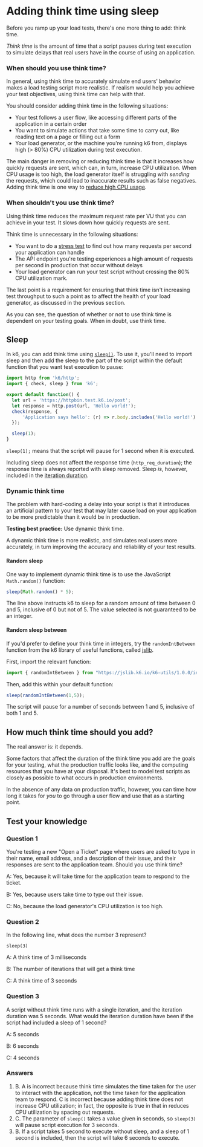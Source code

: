 # Adding think time using sleep

Before you ramp up your load tests, there's one more thing to add: think time.

_Think time_ is the amount of time that a script pauses during test execution to simulate delays that real users have in the course of using an application.

### When should you use think time?

In general, using think time to accurately simulate end users' behavior makes a load testing script more realistic. If realism would help you achieve your test objectives, using think time can help with that.

You should consider adding think time in the following situations:
- Your test follows a user flow, like accessing different parts of the application in a certain order
- You want to simulate actions that take some time to carry out, like reading text on a page or filling out a form
- Your load generator, or the machine you're running k6 from, displays high (> 80%) CPU utilization during test execution.

The main danger in removing or reducing think time is that it increases how quickly requests are sent, which can, in turn, increase CPU utilization. When CPU usage is too high, the load generator itself is struggling with *sending* the requests, which could lead to inaccurate results such as false negatives. Adding think time is one way to [reduce high CPU usage](https://k6.io/docs/cloud/analyzing-results/performance-insights/#high-load-generator-cpu-usage). 

### When shouldn't you use think time?

Using think time reduces the maximum request rate per VU that you can achieve in your test. It slows down how quickly requests are sent. 

Think time is unnecessary in the following situations:
- You want to do a [stress test](https://k6.io/docs/test-types/stress-testing/) to find out how many requests per second your application can handle
- The API endpoint you're testing experiences a high amount of requests per second in production that occur without delays
- Your load generator can run your test script without crossing the 80% CPU utilization mark.

The last point is a requirement for ensuring that think time isn't increasing test throughput to such a point as to affect the health of your load generator, as discussed in the previous section.

As you can see, the question of whether or not to use think time is dependent on your testing goals. When in doubt, use think time.

## Sleep

In k6, you can add think time using [`sleep()`](https://k6.io/docs/javascript-api/k6/sleep-t/). To use it, you'll need to import sleep and then add the sleep to the part of the script within the default function that you want test execution to pause:

```js
import http from 'k6/http';
import { check, sleep } from 'k6';

export default function() {
  let url = 'https://httpbin.test.k6.io/post';
  let response = http.post(url, 'Hello world!');
  check(response, {
      'Application says hello': (r) => r.body.includes('Hello world!')
  });

  sleep(1);
}
```

`sleep(1);` means that the script will pause for 1 second when it is executed.

Including sleep does not affect the response time (`http_req_duration`); the response time is always reported with sleep removed. Sleep *is*, however, included in the [iteration duration](03-Understanding-k6-results.md#Iteration-duration).

### Dynamic think time

The problem with hard-coding a delay into your script is that it introduces an artificial pattern to your test that may later cause load on your application to be more predictable than it would be in production.

**Testing best practice:** Use dynamic think time.

A dynamic think time is more realistic, and simulates real users more accurately, in turn improving the accuracy and reliability of your test results.

#### Random sleep

One way to implement dynamic think time is to use the JavaScript `Math.random()` function:

```js
sleep(Math.random() * 5);
```

The line above instructs k6 to sleep for a random amount of time between 0 and 5, inclusive of 0 but not of 5. The value selected is not guaranteed to be an integer.

#### Random sleep between

If you'd prefer to define your think time in integers, try the `randomIntBetween` function from the k6 library of useful functions, called [jslib](https://jslib.k6.io/).

First, import the relevant function:

```js
import { randomIntBetween } from "https://jslib.k6.io/k6-utils/1.0.0/index.js";
```

Then, add this within your default function:

```js
sleep(randomIntBetween(1,5));
```

The script will pause for a number of seconds between 1 and 5, inclusive of both 1 and 5.

## How much think time should you add?

The real answer is: it depends.

Some factors that affect the duration of the think time you add are the goals for your testing, what the production traffic looks like, and the computing resources that you have at your disposal. It's best to model test scripts as closely as possible to what occurs in production environments.

In the absence of any data on production traffic, however, you can time how long it takes for *you* to go through a user flow and use that as a starting point.

## Test your knowledge

### Question 1

You're testing a new "Open a Ticket" page where users are asked to type in their name, email address, and a description of their issue, and their responses are sent to the application team. Should you use think time?

A: Yes, because it will take time for the application team to respond to the ticket.

B: Yes, because users take time to type out their issue.

C: No, because the load generator's CPU utilization is too high.

### Question 2

In the following line, what does the number 3 represent?

`sleep(3)`

A: A think time of 3 milliseconds

B: The number of iterations that will get a think time

C: A think time of 3 seconds

### Question 3

A script without think time runs with a single iteration, and the iteration duration was 5 seconds. What would the iteration duration have been if the script had included a sleep of 1 second?

A: 5 seconds

B: 6 seconds

C: 4 seconds

### Answers

1. B. A is incorrect because think time simulates the time taken for the user to interact with the application, not the time taken for the application team to respond. C is incorrect because adding think time does not increase CPU utilization; in fact, the opposite is true in that in reduces CPU utilization by spacing out requests.
2. C. The parameter of `sleep()` takes a value given in seconds, so `sleep(3)` will pause script execution for 3 seconds.
3. B. If a script takes 5 second to execute without sleep, and a sleep of 1 second is included, then the script will take 6 seconds to execute.